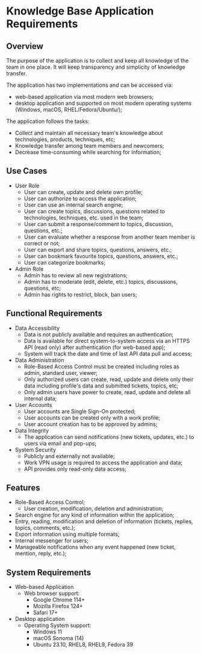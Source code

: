 # Knowledge Base Application Requirements
## Overview
The purpose of the application is to collect and keep all knowledge of the team in one place. It will keep transparency and simplicity of knowledge transfer.

The application has two implementations and can be accessed via:
- web-based application via most modern web browsers;
- desktop application and supported on most modern operating systems (Windows, macOS, RHEL/Fedora/Ubuntu/);

The application follows the tasks:
- Collect and maintain all necessary team's knowledge about technologies, products, techniques, etc;
- Knowledge transfer among team members and newcomers;
- Decrease time-consuming while searching for information;

## Use Cases
- User Role
  - User can create, update and delete own profile;
  - User can authorize to access the application;
  - User can use an internal search engine;
  - User can create topics, discussions, questions related to technologies, techniques, etc. used in the team;
  - User can submit a response/comment to topics, discussion, questions, etc.;
  - User can evaluate whether a response from another team member is correct or not;
  - User can export and share topics, questions, answers, etc.;
  - User can bookmark favourite topics, questions, answers, etc.;
  - User can categorize bookmarks;
- Admin Role
  - Admin has to review all new registrations;
  - Admin has to moderate (edit, delete, etc.) topics, discussions, questions, etc;
  - Admin has rights to restrict, block, ban users;

## Functional Requirements
- Data Accessibility
  - Data is not publicly available and requires an authentication;
  - Data is available for direct system-to-system access via an HTTPS API (read only) after authentication (for web-based app);
  - System will track the date and time of last API data pull and access;
- Data Administration
   - Role-Based Access Control must be created including roles as admin, standard user, viewer; 
   - Only authorized users can create, read, update and delete only their data including profile's data and submitted tickets, topics, etc;
   - Only admin users have power to create, read, update and delete all internal data;
- User Accounts
  - User accounts are Single Sign-On protected;
  - User accounts can be created only with a work profile;
  - User account creation has to be approved by admins;
- Data Integrity
  - The application can send notifications (new tickets, updates, etc.) to users via email and pop-ups;
- System Security
  - Publicly and externally not available;
  - Work VPN usage is required to access the application and data;
  - API provides only read-only data access;

## Features
- Role-Based Access Control;
  - User creation, modification, deletion and administration;
- Search engine for any kind of information within the application;
- Entry, reading, modification and deletion of information (tickets, replies, topics, comments, etc.);
- Export information using multiple formats;
- Internal messenger for users;
- Manageable notifications when any event happened (new ticket, mention, reply, etc.);

## System Requirements
- Web-based Application
  - Web browser support:
    - Google Chrome 114+
    - Mozilla Firefox 124+
    - Safari 17+
- Desktop application
  - Operating System support:
    - Windows 11
    - macOS Sonoma (14)
    - Ubuntu 23.10, RHEL8, RHEL9, Fedora 39
